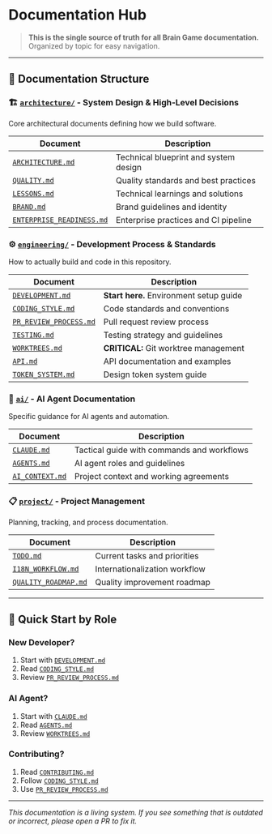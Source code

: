 # Documentation Hub

> **This is the single source of truth for all Brain Game documentation.** Organized by topic for easy navigation.

---

## 📁 Documentation Structure

### 🏗️ [`architecture/`](./architecture/) - System Design & High-Level Decisions
Core architectural documents defining how we build software.

| Document | Description |
|---|---|
| [`ARCHITECTURE.md`](./architecture/ARCHITECTURE.md) | Technical blueprint and system design |
| [`QUALITY.md`](./architecture/QUALITY.md) | Quality standards and best practices |
| [`LESSONS.md`](./architecture/LESSONS.md) | Technical learnings and solutions |
| [`BRAND.md`](./architecture/BRAND.md) | Brand guidelines and identity |
| [`ENTERPRISE_READINESS.md`](./architecture/ENTERPRISE_READINESS.md) | Enterprise practices and CI pipeline |

### ⚙️ [`engineering/`](./engineering/) - Development Process & Standards  
How to actually build and code in this repository.

| Document | Description |
|---|---|
| [`DEVELOPMENT.md`](./engineering/DEVELOPMENT.md) | **Start here.** Environment setup guide |
| [`CODING_STYLE.md`](./engineering/CODING_STYLE.md) | Code standards and conventions |
| [`PR_REVIEW_PROCESS.md`](./engineering/PR_REVIEW_PROCESS.md) | Pull request review process |
| [`TESTING.md`](./engineering/TESTING.md) | Testing strategy and guidelines |
| [`WORKTREES.md`](./engineering/WORKTREES.md) | **CRITICAL:** Git worktree management |
| [`API.md`](./engineering/API.md) | API documentation and examples |
| [`TOKEN_SYSTEM.md`](./engineering/TOKEN_SYSTEM.md) | Design token system guide |

### 🤖 [`ai/`](./ai/) - AI Agent Documentation
Specific guidance for AI agents and automation.

| Document | Description |
|---|---|
| [`CLAUDE.md`](./ai/CLAUDE.md) | Tactical guide with commands and workflows |
| [`AGENTS.md`](./ai/AGENTS.md) | AI agent roles and guidelines |
| [`AI_CONTEXT.md`](./ai/AI_CONTEXT.md) | Project context and working agreements |

### 📋 [`project/`](./project/) - Project Management
Planning, tracking, and process documentation.

| Document | Description |
|---|---|
| [`TODO.md`](./project/TODO.md) | Current tasks and priorities |
| [`I18N_WORKFLOW.md`](./project/I18N_WORKFLOW.md) | Internationalization workflow |
| [`QUALITY_ROADMAP.md`](./project/QUALITY_ROADMAP.md) | Quality improvement roadmap |

---

## 🚀 Quick Start by Role

### New Developer?
1. Start with [`DEVELOPMENT.md`](./engineering/DEVELOPMENT.md)
2. Read [`CODING_STYLE.md`](./engineering/CODING_STYLE.md)
3. Review [`PR_REVIEW_PROCESS.md`](./engineering/PR_REVIEW_PROCESS.md)

### AI Agent?
1. Start with [`CLAUDE.md`](./ai/CLAUDE.md)
2. Read [`AGENTS.md`](./ai/AGENTS.md)
3. Review [`WORKTREES.md`](./engineering/WORKTREES.md)

### Contributing?
1. Read [`CONTRIBUTING.md`](../.github/CONTRIBUTING.md)
2. Follow [`CODING_STYLE.md`](./engineering/CODING_STYLE.md)
3. Use [`PR_REVIEW_PROCESS.md`](./engineering/PR_REVIEW_PROCESS.md)

---

*This documentation is a living system. If you see something that is outdated or incorrect, please open a PR to fix it.* 
